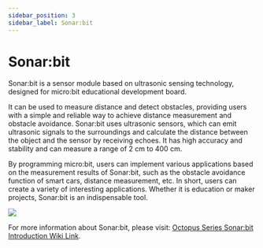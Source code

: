 ```yaml
---
sidebar_position: 3
sidebar_label: Sonar:bit
---
```


# Sonar:bit

Sonar:bit is a sensor module based on ultrasonic sensing technology, designed for micro:bit educational development board.

It can be used to measure distance and detect obstacles, providing users with a simple and reliable way to achieve distance measurement and obstacle avoidance. Sonar:bit uses ultrasonic sensors, which can emit ultrasonic signals to the surroundings and calculate the distance between the object and the sensor by receiving echoes. It has high accuracy and stability and can measure a range of 2 cm to 400 cm.

By programming micro:bit, users can implement various applications based on the measurement results of Sonar:bit, such as the obstacle avoidance function of smart cars, distance measurement, etc. In short, users can create a variety of interesting applications. Whether it is education or maker projects, Sonar:bit is an indispensable tool.


![](https://wiki-media-ef.oss-cn-hongkong.aliyuncs.com/docs/microbit/interesting-case/classroom-smart-pet-feeder-kit/images/microbit-smart-maker-kit-case03-01-3.png)

For more information about Sonar:bit, please visit: [Octopus Series Sonar:bit Introduction Wiki Link](http://wiki.elecfreaks.com/en/microbit/sensor/octopus-sensors/sensor/sonar_bit).

